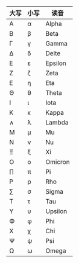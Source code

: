 | 大写 | 小写 | 读音 |
| --- | --- | --- |
| Α | α | Alpha| 
| Β | β | Beta| 
| Γ | γ | Gamma| 
| Δ | δ | Delte| 
| Ε | ε | Epsilon| 
| Ζ | ζ | Zeta| 
| Ε | η | Eta| 
| Θ | θ | Theta| 
| Ι | ι | Iota| 
| Κ | κ | Kappa| 
| ∧ | λ | Lambda| 
| Μ | μ | Mu| 
| Ν | ν | Nu| 
| Ξ | ξ | Xi| 
| Ο | ο | Omicron| 
| ∏ | π | Pi| 
| Ρ | ρ | Rho| 
| ∑ | σ | Sigma| 
| Τ | τ | Tau| 
| Υ | υ | Upsilon| 
| Φ | φ | Phi| 
| Χ | χ | Chi| 
| Ψ | ψ | Psi| 
| Ω | ω | Omega| 
